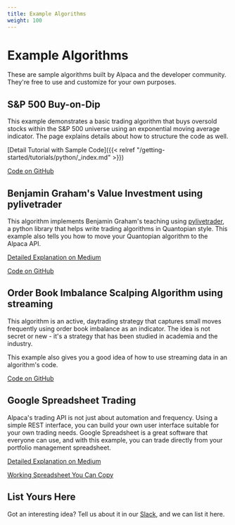 ```yaml
---
title: Example Algorithms
weight: 100
---
```


# Example Algorithms

These are sample algorithms built by Alpaca and the developer community. They're free to use and customize for your own purposes.

## S&P 500 Buy-on-Dip

This example demonstrates a basic trading algorithm that buys oversold stocks within the S&P 500 universe
using an exponential moving average indicator. The page explains details about how to structure the code as well.

[Detail Tutorial with Sample Code]({{< relref "/getting-started/tutorials/python/_index.md" >}})

[Code on GitHub](https://github.com/alpacahq/samplealgo01)

## Benjamin Graham's Value Investment using pylivetrader

This algorithm implements Benjamin Graham's teaching using [pylivetrader](https://github.com/alpacahq/pylivetrader),
a python library that helps write trading algorithms in Quantopian style. This example also tells you
how to move your Quantopian algorithm to the Alpaca API.

[Detailed Explanation on Medium](https://medium.com/automation-generation/teaching-your-computer-to-invest-with-python-commission-free-automated-investing-5ade10961e08)

[Code on GitHub](https://github.com/alpacahq/pylivetrader/tree/master/examples/graham-fundamentals)

## Order Book Imbalance Scalping Algorithm using streaming

This algorithm is an active, daytrading strategy that captures small moves frequently using
order book imbalance as an indicator. The idea is not secret or new - it's a strategy that has
been studied in academia and the industry.

This example also gives you a good idea of how to use streaming data in an algorithm's code.

[Code on GitHub](https://github.com/alpacahq/example-scalping)


## Google Spreadsheet Trading

Alpaca's trading API is not just about automation and frequency. Using a simple REST interface, you can build
your own user interface suitable for your own trading needs. Google Spreadsheet is a great software
that everyone can use, and with this example, you can trade directly from your portfolio
management spreadsheet.

[Detailed Explanation on Medium](https://medium.com/automation-generation/manage-your-stocks-from-google-spreadsheet-using-api-43026db44289)

[Working Spreadsheet You Can Copy](https://docs.google.com/spreadsheets/d/1RLvSmDEfS7U2OrqlUYvv_8KpHJ15tzACK_JvmRYXm1k/edit#gid=0)


## List Yours Here

Got an interesting idea? Tell us about it in our [Slack](https://alpaca.markets/slack), and we can list it here.

